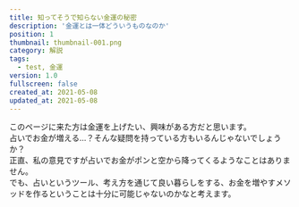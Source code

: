 ```yaml
---
title: 知ってそうで知らない金運の秘密
description: '金運とは一体どういうものなのか'
position: 1
thumbnail: thumbnail-001.png
category: 解説
tags: 
  - test, 金運
version: 1.0
fullscreen: false
created_at: 2021-05-08
updated_at: 2021-05-08
---
```


このページに来た方は金運を上げたい、興味がある方だと思います。<br>
占いでお金が増える…？そんな疑問を持っている方もいるんじゃないでしょうか？<br>
正直、私の意見ですが占いでお金がポンと空から降ってくるようなことはありません。<br>
でも、占いというツール、考え方を通じて良い暮らしをする、お金を増やすメソッドを作るということは十分に可能じゃないのかなと考えます。<br>
